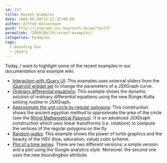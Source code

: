 ```yaml
---
id: 237
title: Recent examples
date: 2009-06-29T13:27:32+00:00
author: Alfred Wassermann
guid: http://jsxgraph.uni-bayreuth.de/wp/?p=237
permalink: /2009/06/29/recent-examples/
categories: Examples
tags:
  - bounding box
  - jQuery
---
```

Today, I want to highlight some of the recent examples in our documentation end example wiki:

  * [Interaction with jQuery UI](http://jsxgraph.uni-bayreuth.de/wiki/index.php/Circles_on_circles): This examples uses external sliders from the [jQueryUI widget set](http://jqueryui.com) to change the parameters of a JSXGraph curve.
  * [Ordinary differential equations](http://jsxgraph.uni-bayreuth.de/wiki/index.php/Predator-Prey_equations): This example shows the dynamic solution of ordinary differential equations using the new Runge-Kutta solving routine in JSXGraph.
  * [Approximate the unit circle by regular polygons](http://jsxgraph.uni-bayreuth.de/wiki/index.php/Circle_approximation): This construction shows the ancient egyptian method to spproximate the area of the circle (see the [Rhind Mathematical Papyrus](http://en.wikipedia.org/wiki/Rhind_Mathematical_Papyrus)). It is an advanced JSXGraph construction which uses linear transfrorms (i.e. rotations) to compute the vertices of the regular polygons on the fly.
* [Random walks](http://jsxgraph.uni-bayreuth.de/wiki/index.php/Random_walks): This example shows the power of turtle graphics and the beauty of the HSV (hue, saturation, value) color scheme. 
* [Plot of a time series](http://jsxgraph.uni-bayreuth.de/wiki/index.php/Time_series). There are two different versions: a simple version and a plot using the Google analytics style. Moreover. the second one uses the new _boundingbox_ attribute.